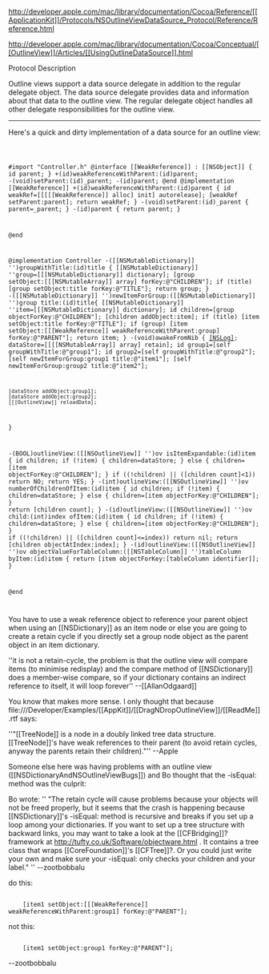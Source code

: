 

http://developer.apple.com/mac/library/documentation/Cocoa/Reference/[[ApplicationKit]]/Protocols/NSOutlineViewDataSource_Protocol/Reference/Reference.html

http://developer.apple.com/mac/library/documentation/Cocoa/Conceptual/[[OutlineView]]/Articles/[[UsingOutlineDataSource]].html

Protocol Description

Outline views support a data source delegate in addition to the regular delegate object. The data source delegate provides data and information about that data to the outline view. The regular delegate object handles all other delegate responsibilities for the outline view.

----

Here's a quick and dirty implementation of a data source for an outline view: 

<code> 

#import "Controller.h"
@interface [[WeakReference]] : [[NSObject]] {
    id parent;
}
+(id)weakReferenceWithParent:(id)parent;
-(void)setParent:(id)_parent;
-(id)parent;
@end
@implementation [[WeakReference]]
+(id)weakReferenceWithParent:(id)parent {
    id weakRef=[[[[[WeakReference]] alloc] init] autorelease];
    [weakRef setParent:parent];
    return weakRef;
}
-(void)setParent:(id)_parent {
    parent=_parent;
}
-(id)parent {
    return parent;
}

@end

@implementation Controller
-([[NSMutableDictionary]] '')groupWithTitle:(id)title {
    [[NSMutableDictionary]] ''group=[[[NSMutableDictionary]] dictionary];
    [group setObject:[[[NSMutableArray]] array] forKey:@"CHILDREN"];
    if (title) [group setObject:title forKey:@"TITLE"];
    return group;
}
-([[NSMutableDictionary]] '')newItemForGroup:([[NSMutableDictionary]] '')group title:(id)title{
    [[NSMutableDictionary]] ''item=[[[NSMutableDictionary]] dictionary];
    id children=[group objectForKey:@"CHILDREN"];
    [children addObject:item];
    if (title) [item setObject:title forKey:@"TITLE"];
    if (group) [item setObject:[[[WeakReference]] weakReferenceWithParent:group] forKey:@"PARENT"];
    return item;
}
-(void)awakeFromNib {
    [[NSLog]](@"awakeFromNib");
    dataStore=[[[[NSMutableArray]] array]  retain];
    id group1=[self groupWithTitle:@"group1"];
    id group2=[self groupWithTitle:@"group2"];
    [self newItemForGroup:group1 title:@"item1"];
    [self newItemForGroup:group2 title:@"item2"];
    
    [dataStore addObject:group1];
    [dataStore addObject:group2];
    [[[OutlineView]] reloadData];
}


-(BOOL)outlineView:([[NSOutlineView]] '')ov isItemExpandable:(id)item {
    id children;
    if (!item) {
        children=dataStore;
    } else {
        children=[item objectForKey:@"CHILDREN"];
    }
    if ((!children) || ([children count]<1)) return NO;
    return YES;
}
-(int)outlineView:([[NSOutlineView]] '')ov numberOfChildrenOfItem:(id)item {
    id children;
    if (!item) {
        children=dataStore;
    } else {
        children=[item objectForKey:@"CHILDREN"];
    }
    return [children count];
}
-(id)outlineView:([[NSOutlineView]] '')ov child:(int)index ofItem:(id)item {
    id children;
    if (!item) {
        children=dataStore;
    } else {
        children=[item objectForKey:@"CHILDREN"];
    }
    if ((!children) || ([children count]<=index)) return nil;
    return [children objectAtIndex:index];
}
-(id)outlineView:([[NSOutlineView]] '')ov objectValueForTableColumn:([[NSTableColumn]] '')tableColumn byItem:(id)item {
    return [item objectForKey:[tableColumn identifier]];
}

@end

</code>

You have to use a weak reference object to reference your parent object when using an [[NSDictionary]] as an item node or else you are going to create a retain cycle if you directly set a group node object as the parent object in an item dictionary. 

''it is not a retain-cycle, the problem is that the outline view will compare items (to minimise redisplay) and the compare method of [[NSDictionary]] does a member-wise compare, so if your dictionary contains an indirect reference to itself, it will loop forever'' --[[AllanOdgaard]]

You know that makes more sense. I only thought that because file:///Developer/Examples/[[AppKit]]/[[DragNDropOutlineView]]/[[ReadMe]].rtf says:

''"[[TreeNode]] is a node in a doubly linked tree data structure.  [[TreeNode]]'s have weak references to their parent (to avoid retain cycles, anyway the parents retain their children)."''  --Apple

Someone else here was having problems with an outline view ([[NSDictionaryAndNSOutlineViewBugs]]) and Bo thought that the -isEqual: method was the culprit:

Bo wrote: '' "The retain cycle will cause problems because your objects will not be freed properly, but it seems that the crash is happening because [[NSDictionary]]'s -isEqual: method is recursive and breaks if you set up a loop among your dictionaries.  If you want to set up a tree structure with backward links, you may want to take a look at the [[CFBridging]]? framework at http://tufty.co.uk/Software/objectware.html .  It contains a tree class that wraps [[CoreFoundation]]'s [[CFTree]]?.  Or you could just write your own and make sure your -isEqual: only checks your children and your label." '' 
--zootbobbalu

do this:

<code>
    [item1 setObject:[[[WeakReference]] weakReferenceWithParent:group1] forKey:@"PARENT"];
</code>

not this: 

<code>
    [item1 setObject:group1 forKey:@"PARENT"];
</code>

--zootbobbalu